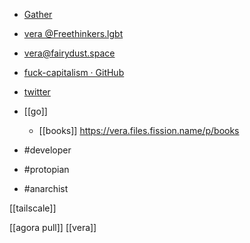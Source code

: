 -	[Gather](https://gather.town/app/UIn5AAlVh3IUSKiP/home)
-	[vera @Freethinkers.lgbt](https://vera@freethinkers.lgbt)
-	vera@fairydust.space
-	[fuck-capitalism · GitHub](https://github.com/fuck-capitalism)
-	[twitter](https://twitter.com/moonlion_eth)
- [[go]] 
	- [[books]] https://vera.files.fission.name/p/books

-	#developer
-	#protopian
-	#anarchist

[[tailscale]]

[[agora pull]] [[vera]]
